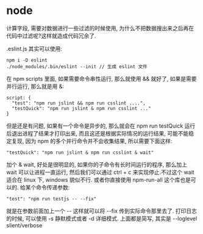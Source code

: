  # node

计算字段, 需要对数据进行一些过滤的时候使用, 为什么不把数据搜出来之后再在代码中过滤呢?这样就造成代码冗余了.

.eslint.js 其实可以使用:
```
npm i -D eslint
./node_modules/.bin/eslint --init // 生成 eslint 文件
```
在 npm scripts 里面, 如果需要命令串性运行, 那么就使用 && 就好了, 如果是需要并行运行, 那么就是用 &:
```
script: {
  "test": "npm run jslint && npm run csslint ....",
  "testQuick": "npm run jslint & npm run csslint ..."
}
```
但是还是有问题, 如果有一个命令是异步的, 那么就会在 npm run testQuick 运行后退出进程了结果才打印出来, 而且这还是根据实际情况的运行结果, 可能不能稳定复现, 因为 npm 的多个并行命令并不会收集结果, 所以需要下面这样:
```
"testQuick": "npm run jslint & npm run csslint & wait"
```
加个 & wait, 好处是很明显的, 如果你的子命令有长时间运行的程序, 那么加上 wait 可以让进程一直运行, 然后我们可以通过 ctrl + c 来实现停止.不过这个 wait 适合在 linux 下, windows 貌似不行.
或者你直接使用 npm-run-all 这个库也是可以的.
给某个命令传递参数:
```
"test": "npm run testjs -- --fix"
```
就是在参数前面加上一个 -- 这样就可以将 --fix 传到实际命令那里去了.
打印日志的时候, 可以使用 -s 静默模式或者 -d 详细模式.
上面都是简写, 其实是 --loglevel slient/verbose